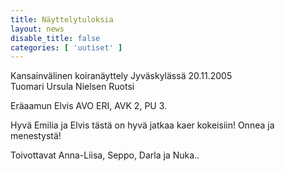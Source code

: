 ```yaml
---
title: Näyttelytuloksia
layout: news
disable_title: false
categories: [ 'uutiset' ]
---
```


Kansainvälinen koiranäyttely Jyväskylässä  20.11.2005  
Tuomari Ursula Nielsen Ruotsi

Eräaamun Elvis AVO ERI, AVK 2, PU 3.

Hyvä Emilia ja Elvis tästä on hyvä jatkaa kaer kokeisiin! Onnea ja menestystä!

Toivottavat Anna-Liisa, Seppo, Darla ja Nuka..
